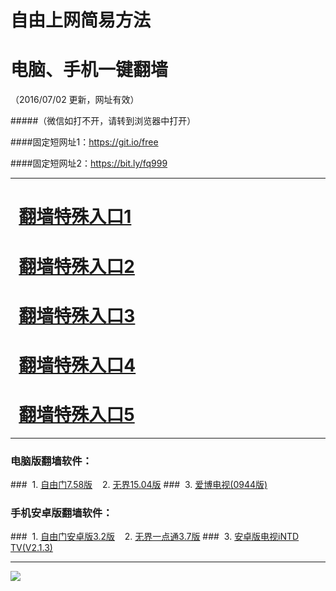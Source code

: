 # 自由上网简易方法
# 电脑、手机一键翻墙
（2016/07/02 更新，网址有效）

#####（微信如打不开，请转到浏览器中打开）

####固定短网址1：https://git.io/free

####固定短网址2：https://bit.ly/fq999


***

# &nbsp;&nbsp;<a href="https://github.com/zhen99425/free1/blob/master/README.md" target="_blank">翻墙特殊入口1</a>

# &nbsp;&nbsp;<a href="https://github.com/zhen99425/free2/blob/master/README.md" target="_blank">翻墙特殊入口2</a>

# &nbsp;&nbsp;<a href="https://github.com/zhen99425/free3/blob/master/README.md" target="_blank">翻墙特殊入口3</a>

# &nbsp;&nbsp;<a href="https://github.com/zhen99425/free4/blob/master/README.md" target="_blank">翻墙特殊入口4</a>

# &nbsp;&nbsp;<a href="https://github.com/zhen99425/free5/blob/master/README.md" target="_blank">翻墙特殊入口5</a>

***

### 电脑版翻墙软件：
###&nbsp;&nbsp;1. <a href="http://fq-05.919.tw/fgget.php?fid=fg758p.zip" target="_blank">自由门7.58版</a>&nbsp;&nbsp;&nbsp;&nbsp;2. <a href="http://fq-05.919.tw/fgget.php?fid=u1504.zip" target="_blank">无界15.04版</a>
###&nbsp;&nbsp;3. <a href="http://fq-05.919.tw/fgget.php?fid=GreeniPPOTV_Setup_Ver12Build944b.zip" target="_blank">爱博电视(0944版)</a>

### 手机安卓版翻墙软件：
###&nbsp;&nbsp;1. <a href="http://fq-05.919.tw/fgget.php?fid=fgma32.apk" target="_blank">自由门安卓版3.2版</a>&nbsp;&nbsp;&nbsp;&nbsp;2. <a href="http://fq-05.919.tw/fgget.php?fid=um3.7.apk" target="_blank">无界一点通3.7版</a>
###&nbsp;&nbsp;3. <a href="http://fq-05.919.tw/fgget.php?fid=iNTD_TV.apk" target="_blank">安卓版电视iNTD TV(V2.1.3)</a>

***

<p><img src="http://fq-05.919.tw/pic/yjfq-20160613ok.png"></p> 
